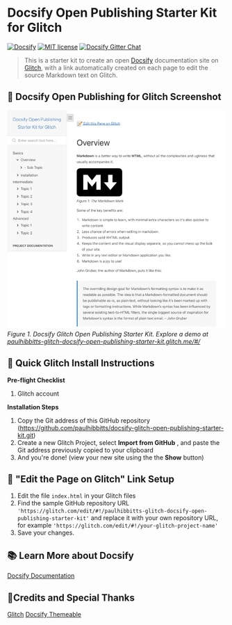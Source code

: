 # Docsify Open Publishing Starter Kit for Glitch

[![Docsify](https://img.shields.io/npm/v/docsify?label=docsify)](https://docsify.js.org/)
[![MIT license](https://img.shields.io/badge/License-MIT-blue.svg)](https://github.com/hibbitts-design/docsify-open-publishing-starter-kit/blob/master/LICENSE)
[![Docsify Gitter Chat](https://badges.gitter.im/Join%20Chat.svg)](https://gitter.im/docsifyjs/Lobby)

> This is a starter kit to create an open [Docsify](https://docsify.js.org) documentation site on [Glitch](https://glitch.com/), with a link automatically created on each page to edit the source Markdown text on Glitch.

📸 Docsify Open Publishing for Glitch Screenshot
---
![ Docsify Glitch Open Publishing Starter Kit](screenshot.jpg)
_Figure 1. Docsify Glitch Open Publishing Starter Kit. Explore a demo at [paulhibbitts-glitch-docsify-open-publishing-starter-kit.glitch.me/#/](https://paulhibbitts-glitch-docsify-open-publishing-starter-kit.glitch.me/#/)_

🚀 Quick Glitch Install Instructions
---
**Pre-flight Checklist**  

1. Glitch account

**Installation Steps**  

1. Copy the Git address of this GitHub repository (https://github.com/paulhibbitts/docsify-glitch-open-publishing-starter-kit.git)
2. Create a new Glitch Project, select **Import from GitHub** , and paste the Git address previously copied to your clipboard
3. And you're done! (view your new site using the the **Show** button)

📝 "Edit the Page on Glitch" Link Setup
---

1. Edit the file `index.html` in your Glitch files
2. Find the sample GitHub repository URL `'https://glitch.com/edit/#!/paulhibbitts-glitch-docsify-open-publishing-starter-kit'` and replace it with your own repository URL, for example `'https://glitch.com/edit/#!/your-glitch-project-name'`
3. Save your changes.

📚 Learn More about Docsify
---
[Docsify Documentation](https://docsify.js.org/#/?id=docsifyg)

🙇‍Credits and Special Thanks
---
[Glitch](https://glitch.com/)
[Docsify Themeable](https://github.com/jhildenbiddle/docsify-themeable)  
